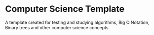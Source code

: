 # Computer Science Template

A template created for testing and studying algorithms, Big O Notation, Binary trees and other computer science concepts